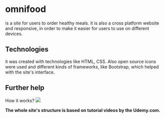 # omnifood
is a site for users to order healthy meals. it is also a cross platform website and responsive, in order to make it easier for users to use on different devices. 

## Technologies
it was created with technologies like HTML, CSS. Also open source icons were used and different kinds of frameworks, like Bootstrap, which 
helped with the site's interface.  

## Further help
How it works?
![](gif.gif)


**The whole site's structure is based on tutorial videos by the Udemy.com.**
